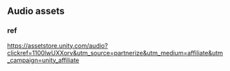 ## Audio assets



### ref 
https://assetstore.unity.com/audio?clickref=1100lwUXXorv&utm_source=partnerize&utm_medium=affiliate&utm_campaign=unity_affiliate
